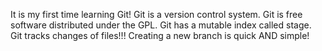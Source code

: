 It is my first time learning Git!
Git is a version control system.
Git is free software distributed under the GPL.
Git has a mutable index called stage.
Git tracks changes of files!!!
Creating a new branch is quick AND simple!
